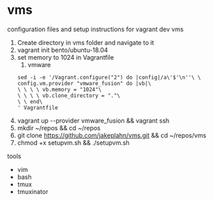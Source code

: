 # vms
configuration files and setup instructions for vagrant dev vms

1. Create directory in vms folder and navigate to it
1. vagrant init bento/ubuntu-18.04
1. set memory to 1024 in Vagrantfile
   1. vmware
   ```
   sed -i -e '/Vagrant.configure("2") do |config|/a\'$'\n''\ \ config.vm.provider "vmware_fusion" do |vb|\
   \ \ \ \ vb.memory = "1024"\
   \ \ \ \ vb.clone_directory = "."\
   \ \ end\
   ' Vagrantfile
   ```
1. vagrant up --provider vmware_fusion && vagrant ssh
1. mkdir ~/repos && cd ~/repos
1. git clone https://github.com/jakeplahn/vms.git && cd ~/repos/vms
1. chmod +x setupvm.sh && ./setupvm.sh

tools
- vim
- bash
- tmux
- tmuxinator
